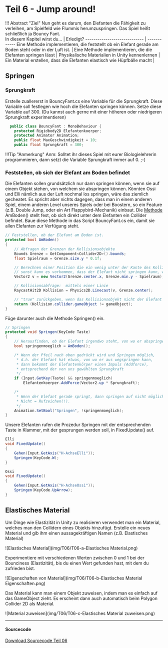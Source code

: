 # Teil 6 - Jump around!

!!! Abstract "Ziel"
    Nun geht es darum, den Elefanten die Fähigkeit zu verleihen, am Spielfeld wie Flummis herumzuspringen. Das Spiel heißt schließlich ja Bouncy Fant.  
In diesem Kapitel wirst du... | Erledigt?
----------------------------- | ------------
Eine Methode implementieren, die feststellt ob ein Elefant gerade am Boden steht oder in der Luft ist. |
Eine Methode implementieren, die die Elefanten springen lässt |
Physikalische Materialien in Unity kennenlernen |
Ein Material erstellen, dass die Elefanten elastisch wie Hüpfbälle macht |

## Springen

### Sprungkraft
Erstelle zuallererst in BouncyFant.cs eine Variable für die Sprungkraft. Diese Variable soll festlegen wie hoch die Elefanten springen können. Setze diese Variable auf 300. (Du kannst auch gerne mit einer höheren oder niedrigeren Sprungkraft experimentieren)

```C#
  public class BouncyFant : MonoBehaviour {
    protected Rigidbody2D Elefantenkoerper;
    protected Animator Animation;
    public float MaxGeschwindigkeit = 10;
    public float Sprungkraft = 300;
```

!!!Tip "Anmerkung"
    Anm: Solltet ihr dieses Spiel mit eurer Biologielehrerin programmieren, dann setzt die Variable Sprungkraft immer auf 0. ;-)

### Feststellen, ob sich der Elefant am Boden befindet
Die Elefanten sollen grundsätzlich nur dann springen können, wenn sie auf einem Objekt stehen, von welchem sie abspringen können.  Könnten Ossi und Elli nämlich aus der Luft nochmal los springen, wäre das ziemlich gecheatet.  Es spricht aber nichts dagegen, dass man in einem anderen Spiel, einem anderen Level unseres Spiels oder bei Boostern, so ein Feature (z.B. Double Jump, oder ein Art Flappybird-Mechanik) einbaut.
Die [Methode](/0220-functions/0220-functions) AmBoden() stellt fest, ob sich direkt unter dem Elefanten ein Collider befindet. Baue diese Methode in das Script BouncyFant.cs ein, damit sie allen Elefanten zur Verfügung steht.

```C#
// Feststellen, ob der Elefant am Boden ist.
protected bool AmBoden()
{
    // Abfragen der Grenzen der Kollisionsobjekte
    Bounds Grenze = GetComponent<Collider2D>().bounds;
    float Spielraum = Grenze.size.y * 0.1f;

    // Berechnen einer Position die ein wenig unter der Kante des Kollisionsobjekts liegt
    // sonst kann es vorkommen, dass der Elefant nicht springen kann, wenn er ganz still steht.
    Vector2 v = new Vector2(Grenze.center.x, Grenze.min.y - Spielraum);

    // Kollisionsabfrage:  mittels einer Linie  
    RaycastHit2D Kollision = Physics2D.Linecast(v, Grenze.center);

    // "true" zurückgeben, wenn das Kollisionsobjekt nicht der Elefant selbst ist.
    return (Kollision.collider.gameObject != gameObject);
}
```

 Füge darunter auch die Methode Springen() ein.

```C#
// Springen
protected void Springen(KeyCode Taste)
{
    // Herausfinden, ob der Elefant irgendwo steht, von wo er abspringen kann
    bool springenmoeglich = AmBoden();

    /* Wenn der Pfeil nach oben gedrückt wird und Springen möglich,
     * d.h. der Elefant hat etwas, von wo er aus wegspringen kann,
     * dann bekommt der Elefantenkörper einen Impuls (Addforce),
     * entsprechend der von uns gewählten Sprungkraft
     */
    if (Input.GetKey(Taste) && springenmoeglich)
        Elefantenkoerper.AddForce(Vector2.up * Sprungkraft);

    /*
     * Wenn der Elefant gerade springt, dann springen auf nicht möglich setzen.
     * Nicht = Rufzeichen(!).
     */
    Animation.SetBool("Springen", !springenmoeglich);
}
```

Unsere Elefanten rufen die Prozedur Springen mit der entsprechenden Taste in Klammer, mit der gesprungen werden soll, in FixedUpdate() auf.

```C#
Elli
void FixedUpdate()
{
    Gehen(Input.GetAxis("H-AchseElli"));
    Springen(KeyCode.W);
}

Ossi
void FixedUpdate()
{
    Gehen(Input.GetAxis("H-AchseOssi"));
    Springen(KeyCode.UpArrow);
}
```

## Elastisches Material
Um Dinge wie Elastizität in Unity zu realisieren verwendet man ein Material, welches man den Collidern eines Objekts hinzufügt. Erstelle ein neues Material und gib ihm einen aussagekräftigen Namen (z.B. Elastisches Material)

![Elastisches Material](img/T06/T06-a-Elastisches Material.png)

Experimentiere mit verschiedenen Werten zwischen 0 und 1 bei der Bounciness (Elastizität), bis du einen Wert gefunden hast, mit dem du zufrieden bist.

![Eigenschaften von Material](img/T06/T06-b-Elastisches Material Eigenschaften.png)

Das Material kann man einem Objekt zuweisen, indem man es einfach auf das GameObject zieht.  Es erscheint dann auch automatisch beim Polygon Collider 2D als Material.

![Material zuweisen](img/T06/T06-c-Elastisches Material zuweisen.png)

---

#### Sourcecode
[Download Sourcecode Teil 06](https://github.com/learn2proGrAME/proGrAME-Beispiele-und-Quellcodes/blob/master/BouncyFant/T06/Bouncy%20Fant%2006.zip)
